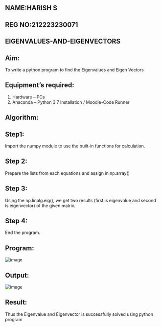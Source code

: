 ## NAME:HARISH S
## REG NO:212223230071
## EIGENVALUES-AND-EIGENVECTORS
## Aim:
To write a python program to find the Eigenvalues and Eigen Vectors
## Equipment’s required:
1. 	Hardware – PCs
2. 	Anaconda – Python 3.7 Installation / Moodle-Code Runner
## Algorithm:
## Step1:
Import the numpy module to use the built-in functions for calculation.
## Step 2:
Prepare the lists from each equations and assign in np.array()
## Step 3:
Using the np.linalg.eig(),  we get two results (first is eigenvalue and second is eigenvector) of the given matrix.
## Step 4: 
End the program.
## Program:
![image](https://github.com/pirateharishs/EIGENVALUES-AND-EIGENVECTORS/assets/166011385/ff736dd5-064b-4ce9-a70d-1c0304e13d8d)

## Output:
![image](https://github.com/pirateharishs/EIGENVALUES-AND-EIGENVECTORS/assets/166011385/6b5c8f66-2174-4f78-99bc-3e896077a61d)

## Result:
Thus the Eigenvalue and Eigenvector is successfully solved using python program
